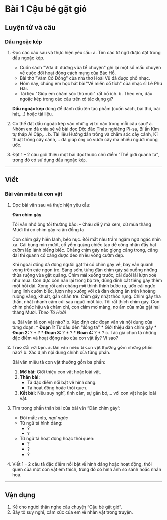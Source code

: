 # Bài 1 Cậu bé gặt gió

## Luyện từ và câu

### Dấu ngoặc kép

1.  Đọc các câu sau và thực hiện yêu cầu:
    a. Tìm các từ ngữ được đặt trong dấu ngoặc kép.
    *   Cuốn sách "Vừa đi đường vừa kể chuyện" ghi lại một số mẩu chuyện về cuộc đời hoạt động cách mạng của Bác Hồ.
    *   Bài thơ "Vàm Cỏ Đông" của nhà thơ Hoài Vũ đã được phổ nhạc.
    *   Hôm nay, chúng em học hát bài "Về miền cổ tích" của nhạc sĩ Lê Phú Hải.
    *   Tài liệu "Giúp em chăm sóc thú nuôi" rất bổ ích.
    b. Theo em, dấu ngoặc kép trong các câu trên có tác dụng gì?

    **Dấu ngoặc kép** dùng để đánh dấu tên tác phẩm (cuốn sách, bài thơ, bài hát,...) hoặc tài liệu.

2.  Có thể đặt dấu ngoặc kép vào những vị trí nào trong mỗi câu sau?
    a. Nhóm em đã chia sẻ về bài đọc Độc đáo Tháp nghiêng Pi-sa, Bí ẩn Kim tự tháp Ai Cập,...
    b. Tài liệu Hướng dẫn trồng và chăm sóc cây cảnh, Kĩ thuật trồng cây cảnh,... đã giúp ông có vườn cây mà nhiều người mong ước.

3.  Đặt 1 – 2 câu giới thiệu một bài đọc thuộc chủ điểm “Thế giới quanh ta”, trong đó có sử dụng dấu ngoặc kép.

---

## Viết

### Bài văn miêu tả con vật

1.  Đọc bài văn sau và thực hiện yêu cầu:

    **Đàn chim gáy**

    Tôi vẫn nhớ ông tôi thường bảo:
    – Cháu để ý mà xem, cứ mùa tháng Mười thì có chim gáy ra ăn đồng ta.

    Con chim gáy hiền lành, béo nục. Đôi mắt nâu trầm ngâm ngơ ngác nhìn xa. Cái bụng min mướt, cổ yếm quàng chiếc tạp dề công nhân đầy hạt cườm lấp lánh biếng biếc. Chẳng chim gáy nào giọng căng trong, căng dài thì quanh cổ càng được đeo nhiều vòng cườm đẹp.

    Khi ngoài đồng đã đông người gặt thì có chim gáy về, bay vần quanh vòng trên các ngọn tre. Sáng sớm, từng đàn chim gáy sà xuống những thửa ruộng vừa gặt quăng. Chim mái xuống trước, cái đuôi lái lượn xoè như múa. Con đực còn nán lại trong bộ tre, đủng đỉnh cất tiếng gáy thêm một hồi dài. Xong rồi anh chàng mới thỉnh thỉnh bước ra, ưỡn cái ngực lung linh cườm biếc, lượn nhẹ xuống với cả đàn dương ăn trên khoảng ruộng vắng, khuất, gần chân tre. Chim gáy nhặt thóc rụng. Chim gáy tha thẩn, nhặt nhanh cặm cúi sau người một lúc.
    Tôi rất thích chim gáy. Con chim phúc hậu và chăm chỉ, con chim mơ màng, no ấm của mùa gặt hai tháng Mười.
    *Theo Tô Hoài*

    a. Bài văn tả con vật nào?
    b. Xác định các đoạn văn và nội dung của từng đoạn.
        *   **Đoạn 1:** Từ đầu đến "đồng ta"
            *   Giới thiệu đàn chim gáy
        *   **Đoạn 2:** ?
            *   ?
        *   **Đoạn 3:** ?
            *   ?
        *   **Đoạn 4:** ?
            *   ?
    c. Tác giả chọn tả những đặc điểm và hoạt động nào của con vật ấy? Vì sao?

2.  Trao đổi với bạn:
    a. Bài văn miêu tả con vật thường gồm những phần nào?
    b. Xác định nội dung chính của từng phần.

    Bài văn miêu tả con vật thường gồm ba phần:
    1.  **Mở bài:** Giới thiệu con vật hoặc loài vật.
    2.  **Thân bài:**
        *   Tả đặc điểm nổi bật về hình dáng.
        *   Tả hoạt động hoặc thói quen.
    3.  **Kết bài:** Nêu suy nghĩ, tình cảm, sự gắn bó,... với con vật hoặc loài vật.

3.  Tìm trong phần thân bài của bài văn “Đàn chim gáy”:
    *   Đôi mắt: *nâu, ngơ ngác*
    *   Từ ngữ tả hình dáng:
        *   ?
        *   ?
    *   Từ ngữ tả hoạt động hoặc thói quen:
        *   ?
        *   ?
        *   ?

4.  Viết 1 – 2 câu tả đặc điểm nổi bật về hình dáng hoặc hoạt động, thói quen của một con vật em thích, trong đó có hình ảnh so sánh hoặc nhân hoá.

---

## Vận dụng

1.  Kể cho người thân nghe câu chuyện “Cậu bé gặt gió”.
2.  Bày tỏ suy nghĩ, cảm xúc của em về nhân vật trong truyện.
